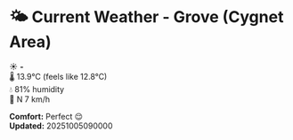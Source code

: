 # 🌤️ Current Weather - Grove (Cygnet Area)

☀️ **-**  
🌡️ 13.9°C (feels like 12.8°C)  
💧 81% humidity  
💨 N 7 km/h  

**Comfort:** Perfect 😌  
**Updated:** 20251005090000
